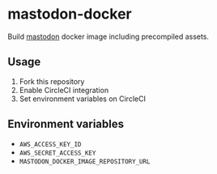 # mastodon-docker

Build [mastodon](https://github.com/tootsuite/mastodon) docker image including precompiled assets.

## Usage

1. Fork this repository
1. Enable CircleCI integration
1. Set environment variables on CircleCI

## Environment variables

- `AWS_ACCESS_KEY_ID`
- `AWS_SECRET_ACCESS_KEY`
- `MASTODON_DOCKER_IMAGE_REPOSITORY_URL`
